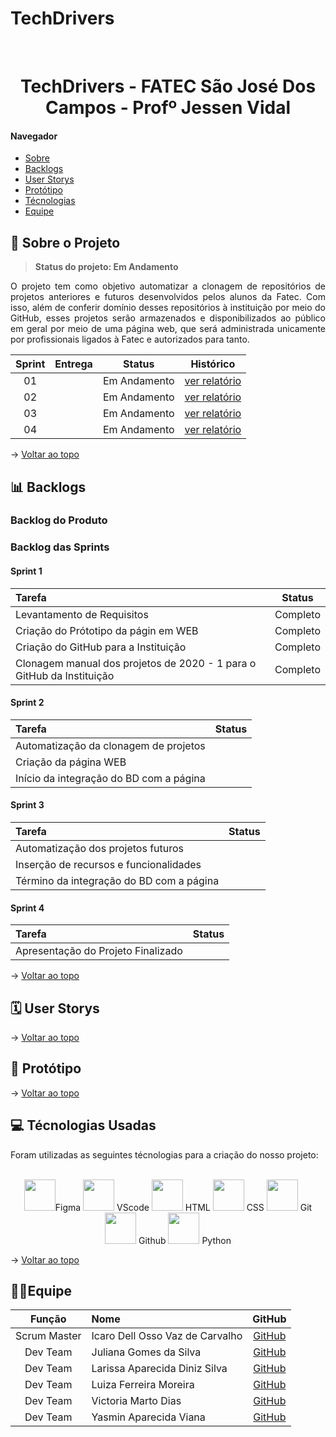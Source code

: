 # TechDrivers

<br id="topo">

<h1 align="center">TechDrivers - FATEC São José Dos Campos - Profº Jessen Vidal</h1>

#### Navegador
* <a href="#sobre">Sobre</a><br>
* <a href="#backlogs">Backlogs</a><br>
* <a href="#userStorys">User Storys</a><br>
* <a href="#prototipo">Protótipo</a><br>
* <a href="#tecnologias">Técnologias</a><br>
* <a href="#equipe">Equipe</a><br>

<span id="sobre">

## 🚀 Sobre o Projeto
  > **Status do projeto: Em Andamento**
  
  <p align="justify">O projeto tem como objetivo automatizar a clonagem de repositórios de projetos anteriores e futuros desenvolvidos pelos alunos da Fatec. Com isso, além de conferir domínio desses repositórios à instituição por meio do GitHub, esses projetos serão armazenados e disponibilizados ao público em geral por meio de uma página web, que será administrada unicamente por profissionais ligados à Fatec e autorizados para tanto.</p>
  
  
  
| Sprint | Entrega	| Status | Histórico |
| :-----: | :-----: | :-----: | :-----: |
| 01 |  | Em Andamento | [ver relatório](/https://github.com/TechDriversFatec/TechDrivers/blob/main/Planejamento/Sprint1/README.md) |
| 02 |  | Em Andamento | [ver relatório](/) |
| 03 |  | Em Andamento | [ver relatório](/) |
| 04 |  | Em Andamento | [ver relatório](/) |
  
  → [Voltar ao topo](#topo)
  
<span id="backlogs">

## 📊 Backlogs

  ### Backlog do Produto
  
  
  ### Backlog das Sprints
  
  #### Sprint 1
  | Tarefa | Status |
  | :----- | :-----: |
  | Levantamento de Requisitos | Completo |
  | Criação do Prótotipo da págin em WEB | Completo |
  | Criação do GitHub para a Instituição | Completo |
  | Clonagem manual dos projetos de 2020 - 1 para o GitHub da Instituição | Completo |
  
  #### Sprint 2
  | Tarefa | Status |
  | :----- | :-----: |
  | Automatização da clonagem de projetos |  |
  | Criação da página WEB |  |
  | Início da integração do BD com a página |  |
  
  #### Sprint 3 
  | Tarefa | Status |
  | :----- | :-----: |
  | Automatização dos projetos futuros |  |
  | Inserção de recursos e funcionalidades |  |
  | Término da integração do BD com a página |  |
  
  #### Sprint 4
  | Tarefa | Status |
  | :----- | :-----: |
  |Apresentação do Projeto Finalizado |  |
  
 → [Voltar ao topo](#topo)
  
<span id="userStorys">
  
## 🗓 User Storys
  
→ [Voltar ao topo](#topo)
  
<span id="prototipo">
  
## 📱 Protótipo
  
→ [Voltar ao topo](#topo)
  
<span id="tecnologias">
  
## 💻 Técnologias Usadas
  
  <p>Foram utilizadas as seguintes técnologias para a criação do nosso projeto: </p><br>

  <div align="center">  
  <img width="50 rem" src="https://cdn.jsdelivr.net/gh/devicons/devicon/icons/figma/figma-original.svg"/>Figma 
  <img width="50 rem" src="https://cdn.jsdelivr.net/gh/devicons/devicon/icons/vscode/vscode-original.svg"/> VScode 
  <img width="50 rem" src="https://cdn.jsdelivr.net/gh/devicons/devicon/icons/html5/html5-original.svg"/> HTML 
  <img width="50 rem" src="https://cdn.jsdelivr.net/gh/devicons/devicon/icons/css3/css3-original.svg"/> CSS 
  <img width="50 rem" src="https://cdn.jsdelivr.net/gh/devicons/devicon/icons/git/git-original.svg"/> Git 
  <img width="50 rem" src="https://cdn.jsdelivr.net/gh/devicons/devicon/icons/github/github-original.svg"/> Github 
  <img width="50 rem" src="https://cdn.jsdelivr.net/gh/devicons/devicon/icons/python/python-original.svg"/> Python 
  </div>
  
  → [Voltar ao topo](#topo)
  
<span id="equipe">
  
## 👩‍💻Equipe
  
|    Função    | Nome                            |                     GitHub                      |
| :----------: | :------------------------------ | :----------------------------------------------:|
| Scrum Master | Icaro Dell Osso Vaz de Carvalho | [GitHub](https://github.com/Mikkenz)            |
|   Dev Team   | Juliana Gomes da Silva          |      [GitHub](https://github.com/JulianaGO)     |
|   Dev Team   | Larissa Aparecida Diniz Silva   |    [GitHub](https://github.com/laaridiniz)      |
|   Dev Team   | Luiza Ferreira Moreira          |      [GitHub](https://github.com/lluizaferreira)|
|   Dev Team   | Victoria Marto Dias             |  [GitHub](https://github.com/DiasVitoria)       |
|   Dev Team   | Yasmin Aparecida Viana          |   [GitHub](https://github.com/YasminVieira)     |

